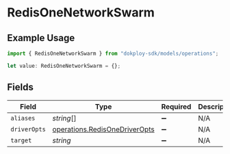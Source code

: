 # RedisOneNetworkSwarm

## Example Usage

```typescript
import { RedisOneNetworkSwarm } from "dokploy-sdk/models/operations";

let value: RedisOneNetworkSwarm = {};
```

## Fields

| Field                                                                          | Type                                                                           | Required                                                                       | Description                                                                    |
| ------------------------------------------------------------------------------ | ------------------------------------------------------------------------------ | ------------------------------------------------------------------------------ | ------------------------------------------------------------------------------ |
| `aliases`                                                                      | *string*[]                                                                     | :heavy_minus_sign:                                                             | N/A                                                                            |
| `driverOpts`                                                                   | [operations.RedisOneDriverOpts](../../models/operations/redisonedriveropts.md) | :heavy_minus_sign:                                                             | N/A                                                                            |
| `target`                                                                       | *string*                                                                       | :heavy_minus_sign:                                                             | N/A                                                                            |